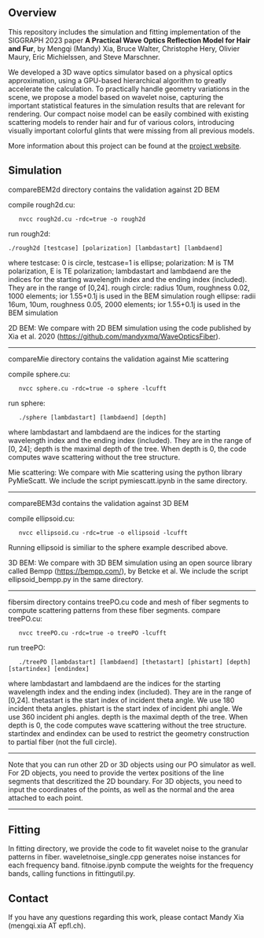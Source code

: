 
## Overview

This repository includes the simulation and fitting implementation of the SIGGRAPH 2023 paper **A Practical Wave Optics Reflection Model for Hair and Fur**, by Mengqi (Mandy) Xia, Bruce Walter, Christophe Hery, Olivier Maury, Eric Michielssen, and Steve Marschner.

We developed a 3D wave optics simulator based on a physical optics approximation, using a GPU-based hierarchical algorithm to greatly accelerate the calculation. To practically handle geometry variations in the scene, we propose a model based on wavelet noise, capturing the important statistical features in the simulation results that are relevant for rendering. Our compact noise model can be easily combined with existing scattering models to render hair and fur of various colors, introducing visually important colorful glints that were missing from all previous models.

More information about this project can be found at the [project website](https://mandyxmq.github.io/research/wavefiber_3d.html).


## Simulation

compareBEM2d directory contains the validation against 2D BEM

compile rough2d.cu: 
 ```
    nvcc rough2d.cu -rdc=true -o rough2d
 ```
run rough2d: 
 ```
./rough2d [testcase] [polarization] [lambdastart] [lambdaend]
 ``` 
where testcase: 0 is circle, testcase=1 is ellipse; polarization: M is TM polarization, E is TE polarization; 
lambdastart and lambdaend are the indices for the starting wavelength index and the ending index (included). They are in the range of [0,24].
rough circle:  radius 10um, roughness 0.02, 1000 elements; ior 1.55+0.1j is used in the BEM simulation
rough ellipse:  radii 16um, 10um, roughness 0.05, 2000 elements; ior 1.55+0.1j is used in the BEM simulation

2D BEM:
We compare with 2D BEM simulation using the code published by Xia et al. 2020 (https://github.com/mandyxmq/WaveOpticsFiber). 

---

compareMie directory contains the validation against Mie scattering

compile sphere.cu: 
 ```
    nvcc sphere.cu -rdc=true -o sphere -lcufft
 ```
run sphere: 
 ```
    ./sphere [lambdastart] [lambdaend] [depth] 
 ```
where lambdastart and lambdaend are the indices for the starting wavelength index and the ending index (included). They are in the range of [0, 24];
depth is the maximal depth of the tree. When depth is 0, the code computes wave scattering without the tree structure.

Mie scattering:
We compare with Mie scattering using the python library PyMieScatt. We include the script pymiescatt.ipynb in the same directory.

---

compareBEM3d contains the validation against 3D BEM

compile ellipsoid.cu: 
 ```
    nvcc ellipsoid.cu -rdc=true -o ellipsoid -lcufft
 ```
Running ellipsoid is similiar to the sphere example described above.

3D BEM:
We compare with 3D BEM simulation using an open source library called Bempp (https://bempp.com/), by Betcke et al. 
We include the script ellipsoid_bempp.py in the same directory.

---

fibersim directory contains treePO.cu code and mesh of fiber segments to compute scattering patterns from these fiber segments.
compare treePO.cu: 
 ```
    nvcc treePO.cu -rdc=true -o treePO -lcufft
 ```
run treePO: 
 ```
    ./treePO [lambdastart] [lambdaend] [thetastart] [phistart] [depth] [startindex] [endindex]
 ```
where lambdastart and lambdaend are the indices for the starting wavelength index and the ending index (included). They are in the range of [0,24].
thetastart is the start index of incident theta angle. We use 180 incident theta angles. 
phistart is the start index of incident phi angle. We use 360 incident phi angles.
depth is the maximal depth of the tree. When depth is 0, the code computes wave scattering without the tree structure.
startindex and endindex can be used to restrict the geometry construction to partial fiber (not the full circle).

---

Note that you can run other 2D or 3D objects using our PO simulator as well. 
For 2D objects, you need to provide the vertex positions of the line segments that descritized the 2D boundary.
For 3D objects, you need to input the coordinates of the points, as well as the normal and the area attached to each point.

---

## Fitting

In fitting directory, we provide the code to fit wavelet noise to the granular patterns in fiber.
waveletnoise_single.cpp generates noise instances for each frequency band.
fitnoise.ipynb compute the weights for the frequency bands, calling functions in fittingutil.py.

## Contact

If you have any questions regarding this work, please contact Mandy Xia (mengqi.xia AT epfl.ch).








